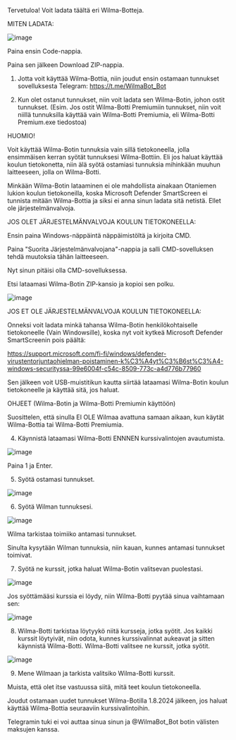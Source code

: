 Tervetuloa! Voit ladata täältä eri Wilma-Botteja.

MITEN LADATA:

![image](https://github.com/NoelMatero/Wilma-Botti/assets/161951384/9d14b8f4-ce06-4ce5-ad89-6ffa034d82b3)

Paina ensin Code-nappia.

Paina sen jälkeen Download ZIP-nappia.


1. Jotta voit käyttää Wilma-Bottia, niin joudut ensin ostamaan tunnukset sovelluksesta Telegram: https://t.me/WilmaBot_Bot
   
3. Kun olet ostanut tunnukset, niin voit ladata sen Wilma-Botin, johon ostit tunnukset. (Esim. Jos ostit Wilma-Botti Premiumiin tunnukset, niin voit niillä tunnuksilla käyttää vain Wilma-Botti Premiumia, eli Wilma-Botti Premium.exe tiedostoa)

HUOMIO!

Voit käyttää Wilma-Botin tunnuksia vain sillä tietokoneella, jolla ensimmäisen kerran syötät tunnuksesi Wilma-Bottiin. Eli jos haluat käyttää koulun tietokonetta, niin älä syötä ostamiasi tunnuksia mihinkään muuhun laitteeseen, jolla on Wilma-Botti.

Minkään Wilma-Botin lataaminen ei ole mahdollista ainakaan Otaniemen lukion koulun tietokoneilla, koska Microsoft Defender SmartScreen ei tunnista mitään Wilma-Bottia ja siksi ei anna sinun ladata sitä netistä. Ellet ole järjestelmänvalvoja. 


JOS OLET JÄRJESTELMÄNVALVOJA KOULUN TIETOKONEELLA:

Ensin paina Windows-näppäintä näppäimistöltä ja kirjoita CMD. 

Paina "Suorita Järjestelmänvalvojana"-nappia ja salli CMD-sovelluksen tehdä muutoksia tähän laitteeseen.

Nyt sinun pitäisi olla CMD-sovelluksessa.

Etsi lataamasi Wilma-Botin ZIP-kansio ja kopioi sen polku.

![image](https://github.com/NoelMatero/Wilma-Botti/assets/161951384/8852d2d9-731d-4058-8eed-34cfdb8f3175)



JOS ET OLE JÄRJESTELMÄNVALVOJA KOULUN TIETOKONEELLA:

Onneksi voit ladata minkä tahansa Wilma-Botin henkilökohtaiselle tietokoneelle (Vain Windowsille), koska nyt voit kytkeä Microsoft Defender SmartScreenin pois päältä: 

https://support.microsoft.com/fi-fi/windows/defender-virustentorjuntaohjelman-poistaminen-k%C3%A4yt%C3%B6st%C3%A4-windows-securityssa-99e6004f-c54c-8509-773c-a4d776b77960 

Sen jälkeen voit USB-muistitikun kautta siirtää lataamasi Wilma-Botin koulun tietokoneelle ja käyttää sitä, jos haluat.


OHJEET (Wilma-Botin ja Wilma-Botti Premiumin käyttöön)

Suosittelen, että sinulla EI OLE Wilmaa avattuna samaan aikaan, kun käytät Wilma-Bottia tai Wilma-Botti Premiumia.

4. Käynnistä lataamasi Wilma-Botti ENNNEN kurssivalintojen avautumista.

![image](https://github.com/NoelMatero/Wilma-Botti/assets/161951384/efb230f7-4981-4df2-8183-6f877cb64664)

Paina 1 ja Enter.

5. Syötä ostamasi tunnukset.

![image](https://github.com/NoelMatero/Wilma-Botti/assets/161951384/2c808b6e-0d71-4eff-a129-3a76ae65ae19)

6. Syötä Wilman tunnuksesi.

![image](https://github.com/NoelMatero/Wilma-Botti/assets/161951384/eee4c093-5992-401d-ada7-38cfb50b5d0f)

Wilma tarkistaa toimiiko antamasi tunnukset.

Sinulta kysytään Wilman tunnuksia, niin kauan, kunnes antamasi tunnukset toimivat.
   
7. Syötä ne kurssit, jotka haluat Wilma-Botin valitsevan puolestasi.

![image](https://github.com/NoelMatero/Wilma-Botti/assets/161951384/28cefbc9-aa07-4dd8-817a-37f885c634c1)

Jos syöttämääsi kurssia ei löydy, niin Wilma-Botti pyytää sinua vaihtamaan sen:

![image](https://github.com/NoelMatero/Wilma-Botti/assets/161951384/1c1085e3-2a45-439f-b61a-e423905ec20e)
   
8. Wilma-Botti tarkistaa löytyykö niitä kursseja, jotka syötit. Jos kaikki kurssit löytyivät, niin odota, kunnes kurssivalinnat aukeavat ja sitten käynnistä Wilma-Botti. Wilma-Botti valitsee ne kurssit, jotka syötit.

![image](https://github.com/NoelMatero/Wilma-Botti/assets/161951384/08a2dbf4-517f-42e8-b851-f36573e46a6f)

    
9. Mene Wilmaan ja tarkista valitsiko Wilma-Botti kurssit.
    

Muista, että olet itse vastuussa siitä, mitä teet koulun tietokoneella.

Joudut ostamaan uudet tunnukset Wilma-Botilla 1.8.2024 jälkeen, jos haluat käyttää Wilma-Bottia seuraaviin kurssivalintoihin. 

Telegramin tuki ei voi auttaa sinua sinun ja @WilmaBot_Bot botin välisten maksujen kanssa.
